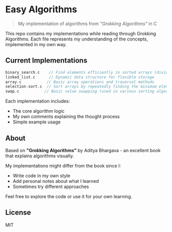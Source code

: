 # Easy Algorithms

> My implementation of algorithms from _"Grokking Algorithms"_ in C

This repo contains my implementations while reading through Grokking Algorithms. Each file represents my understanding of the concepts, implemented in my own way.

## Current Implementations

```c
binary_search.c    // Find elements efficiently in sorted arrays (divide & conquer)
linked_list.c      // Dynamic data structure for flexible storage
array.c           // Basic array operations and traversal methods
selection-sort.c  // Sort arrays by repeatedly finding the minimum element
swap.c           // Basic value swapping (used in various sorting algorithms)
```

Each implementation includes:
- The core algorithm logic
- My own comments explaining the thought process
- Simple example usage

## About

Based on **"Grokking Algorithms"** by Aditya Bhargava - an excellent book that explains algorithms visually.

My implementations might differ from the book since I:
- Write code in my own style
- Add personal notes about what I learned
- Sometimes try different approaches

Feel free to explore the code or use it for your own learning.

## License

MIT
